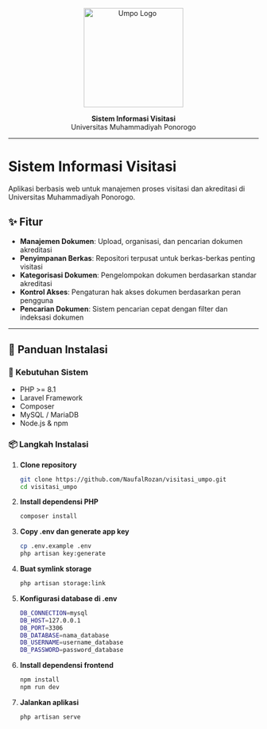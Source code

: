 <p align="center">
    <a href="#">
        <img src="https://akupintar.id/documents/20143/0/Universitas-Muhammadiyah-Ponorogo.png/4fdcd695-13b3-1682-3b70-dfe76d29222f?version=1.0&t=1535017350970&imageThumbnail=1" width="200" alt="Umpo Logo">
    </a>
</p>

<p align="center">
    <b>Sistem Informasi Visitasi</b><br>
    Universitas Muhammadiyah Ponorogo
</p>

---

# Sistem Informasi Visitasi

Aplikasi berbasis web untuk manajemen proses visitasi dan akreditasi di Universitas Muhammadiyah Ponorogo.

## ✨ Fitur

- **Manajemen Dokumen**: Upload, organisasi, dan pencarian dokumen akreditasi
- **Penyimpanan Berkas**: Repositori terpusat untuk berkas-berkas penting visitasi
- **Kategorisasi Dokumen**: Pengelompokan dokumen berdasarkan standar akreditasi
- **Kontrol Akses**: Pengaturan hak akses dokumen berdasarkan peran pengguna
- **Pencarian Dokumen**: Sistem pencarian cepat dengan filter dan indeksasi dokumen


---

## 🚀 Panduan Instalasi

### 🧰 Kebutuhan Sistem

- PHP >= 8.1
- Laravel Framework
- Composer
- MySQL / MariaDB
- Node.js & npm

### 📦 Langkah Instalasi

1. **Clone repository**

     ```bash
     git clone https://github.com/NaufalRozan/visitasi_umpo.git
     cd visitasi_umpo
     ```

2. **Install dependensi PHP**

    ```bash
    composer install
    ```

3. **Copy .env dan generate app key**

    ```bash
    cp .env.example .env
    php artisan key:generate
    ```

4. **Buat symlink storage**

    ```bash
    php artisan storage:link
    ```

5. **Konfigurasi database di .env**

    ```bash
    DB_CONNECTION=mysql
    DB_HOST=127.0.0.1
    DB_PORT=3306
    DB_DATABASE=nama_database
    DB_USERNAME=username_database
    DB_PASSWORD=password_database
    ```

6. **Install dependensi frontend**

    ```bash
    npm install
    npm run dev
    ```

7. **Jalankan aplikasi**

    ```bash
    php artisan serve
    ```


